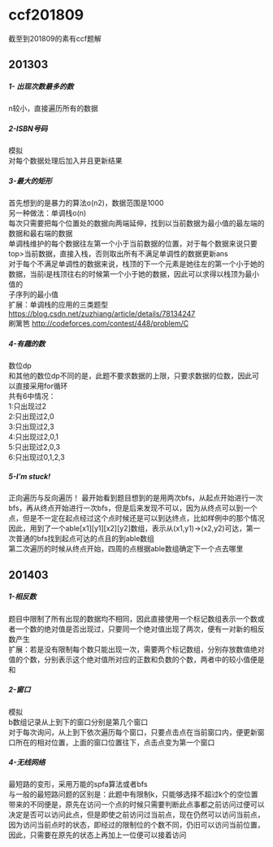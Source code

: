 # ccf201809
截至到201809的素有ccf题解
## 201303
##### 1-	出现次数最多的数
n较小，直接遍历所有的数据
##### 2-ISBN号码
模拟 <br>
对每个数据处理后加入并且更新结果
##### 3-最大的矩形
首先想到的是暴力的算法o(n2)，数据范围是1000 <br>
另一种做法：单调栈o(n) <br>
每次只需要把每个位置处的数据向两端延伸，找到以当前数据为最小值的最左端的数据和最右端的数据 <br>
单调栈维护的每个数据往左第一个小于当前数据的位置，对于每个数据来说只要top>当前数据，直接入栈，否则取出所有不满足单调性的数据更新ans <br>
对于每个不满足单调性的数据来说，栈顶的下一个元素是她往左的第一个小于她的数据，当前i是栈顶往右的时候第一个小于她的数据，因此可以求得以栈顶为最小值的 <br>
子序列的最小值<br>
扩展：单调栈的应用的三类题型 https://blog.csdn.net/zuzhiang/article/details/78134247 <br>
刷篱笆 http://codeforces.com/contest/448/problem/C <br>
##### 4-有趣的数
数位dp <br>
和其他的数位dp不同的是，此题不要求数据的上限，只要求数据的位数，因此可以直接采用for循环 <br>
共有6中情况： <br>
1:只出现过2 <br>
2:只出现过2,0 <br>
3:只出现过2,3 <br>
4:只出现过2,0,1 <br>
5:只出现过2,0,3 <br>
6:只出现过0,1,2,3 <br>
##### 5-I’m stuck!
正向遍历与反向遍历！
最开始看到题目想到的是用两次bfs，从起点开始进行一次bfs，再从终点开始进行一次bfs，但是后来发现不可以，因为从终点可以到一个点，但是不一定在起点经过这个点时候还是可以到达终点，比如样例中的那个情况<br>
因此，用到了一个able[x1][y1][x2][y2]数组，表示从(x1,y1)->(x2,y2)可达，第一次普通的bfs找到起点可达的点且的到able数组<br>
第二次遍历的时候从终点开始，四周的点根据able数组确定下一个点去哪里
## 201403
##### 1-相反数
题目中限制了所有出现的数据均不相同，因此直接使用一个标记数组表示一个数或者一个数的绝对值是否出现过，只要同一个绝对值出现了两次，便有一对新的相反数产生<br>
扩展：若是没有限制每个数只能出现一次，需要两个标记数组，分别存放数值绝对值的个数，分别表示这个绝对值所对应的正数和负数的个数，两者中的较小值便是和
##### 2-窗口
模拟<br>
b数组记录从上到下的窗口分别是第几个窗口 <br>
对于每次询问，从上到下依次遍历每个窗口，只要点击点在当前窗口内，便更新窗口所在的相对位置，上面的窗口位置往下，点击点变为第一个窗口
##### 4-无线网络
最短路的变形，采用万能的spfa算法或者bfs<br>
与一般的最短路问题的区别是：此题中有限制k，只能够选择不超过k个的空位置<br>
带来的不同便是，原先在访问一个点的时候只需要判断此点事都之前访问过便可以决定是否可以访问此点，但是即使之前访问过当前点，现在仍然可以访问当前点，因为访问当前点时的状态，即经过的限制位的个数不同，仍旧可以访问当前位置，因此，只需要在原先的状态上再加上一位便可以接着访问

